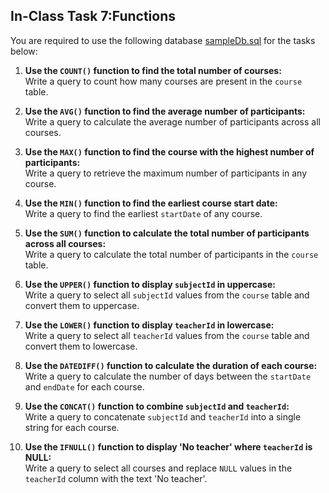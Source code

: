 ## In-Class Task 7:Functions

You are required to use the following database [sampleDb.sql](https://dipaish.github.io/databases/sampleDb.sql) for the tasks below:

1. **Use the `COUNT()` function to find the total number of courses:**  
   Write a query to count how many courses are present in the `course` table.

2. **Use the `AVG()` function to find the average number of participants:**  
   Write a query to calculate the average number of participants across all courses.

3. **Use the `MAX()` function to find the course with the highest number of participants:**  
   Write a query to retrieve the maximum number of participants in any course.

4. **Use the `MIN()` function to find the earliest course start date:**  
   Write a query to find the earliest `startDate` of any course.

5. **Use the `SUM()` function to calculate the total number of participants across all courses:**  
   Write a query to calculate the total number of participants in the `course` table.

6. **Use the `UPPER()` function to display `subjectId` in uppercase:**  
   Write a query to select all `subjectId` values from the `course` table and convert them to uppercase.

7. **Use the `LOWER()` function to display `teacherId` in lowercase:**  
   Write a query to select all `teacherId` values from the `course` table and convert them to lowercase.

8. **Use the `DATEDIFF()` function to calculate the duration of each course:**  
   Write a query to calculate the number of days between the `startDate` and `endDate` for each course.

9. **Use the `CONCAT()` function to combine `subjectId` and `teacherId`:**  
   Write a query to concatenate `subjectId` and `teacherId` into a single string for each course.

10. **Use the `IFNULL()` function to display 'No teacher' where `teacherId` is NULL:**  
    Write a query to select all courses and replace `NULL` values in the `teacherId` column with the text 'No teacher'.
